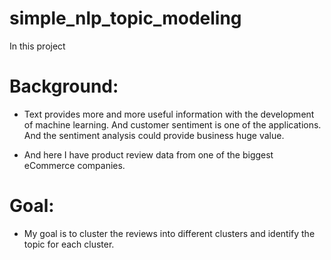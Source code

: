 # simple_nlp_topic_modeling

In this project

# Background: 
 - Text provides more and more useful information with the development of machine learning. And customer sentiment is one of the applications. And the sentiment analysis could provide business huge value. 

 - And here I have product review data from one of the biggest eCommerce companies. 

# Goal: 
 - My goal is to cluster the reviews into different clusters and identify the topic for each cluster.

